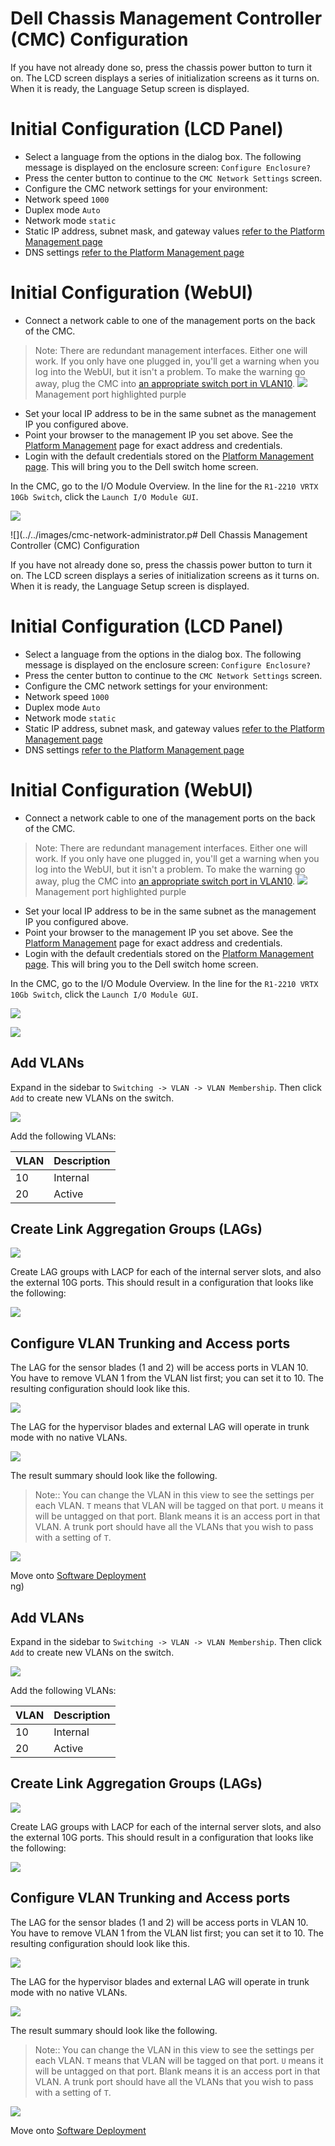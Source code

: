 # Dell Chassis Management Controller (CMC) Configuration

If you have not already done so, press the chassis power button to turn it on. The LCD screen displays a series of initialization screens as it turns on. When it is ready, the Language Setup screen is displayed.

# Initial Configuration (LCD Panel)
- Select a language from the options in the dialog box. The following message is displayed on the enclosure screen: `Configure Enclosure?`
- Press the center button to continue to the `CMC Network Settings` screen.
- Configure the CMC network settings for your environment:
- Network speed `1000`
- Duplex mode `Auto`
- Network mode `static`
- Static IP address, subnet mask, and gateway values [refer to the Platform Management page](../platform-management.md)
- DNS settings [refer to the Platform Management page](../platform-management.md)

# Initial Configuration (WebUI)
- Connect a network cable to one of the management ports on the back of the CMC.

> Note: There are redundant management interfaces. Either one will work. If you only have one plugged in, you'll get a warning when you log into the WebUI, but it isn't a problem. To make the warning go away, plug the CMC into [an appropriate switch port in VLAN10](../hardware-assembly.md).
![](../../images/cmc-management.png)
> Management port highlighted purple  

- Set your local IP address to be in the same subnet as the management IP you configured above.
- Point your browser to the management IP you set above. See the [Platform Management](../platform-management.md) page for exact address and credentials.
- Login with the default credentials stored on the [Platform Management page](../platform-management.md). This will bring you to the Dell switch home screen.

In the CMC, go to the I/O Module Overview. In the line for the `R1-2210 VRTX 10Gb Switch`, click the `Launch I/O Module GUI`.

![](../../images/cmc-gui-launch.png)

![](../../images/cmc-network-administrator.p# Dell Chassis Management Controller (CMC) Configuration

If you have not already done so, press the chassis power button to turn it on. The LCD screen displays a series of initialization screens as it turns on. When it is ready, the Language Setup screen is displayed.

# Initial Configuration (LCD Panel)
- Select a language from the options in the dialog box. The following message is displayed on the enclosure screen: `Configure Enclosure?`
- Press the center button to continue to the `CMC Network Settings` screen.
- Configure the CMC network settings for your environment:
- Network speed `1000`
- Duplex mode `Auto`
- Network mode `static`
- Static IP address, subnet mask, and gateway values [refer to the Platform Management page](../platform-management.md)
- DNS settings [refer to the Platform Management page](../platform-management.md)

# Initial Configuration (WebUI)
- Connect a network cable to one of the management ports on the back of the CMC.

> Note: There are redundant management interfaces. Either one will work. If you only have one plugged in, you'll get a warning when you log into the WebUI, but it isn't a problem. To make the warning go away, plug the CMC into [an appropriate switch port in VLAN10](../hardware-assembly.md).
![](../../images/cmc-management.png)
> Management port highlighted purple  

- Set your local IP address to be in the same subnet as the management IP you configured above.
- Point your browser to the management IP you set above. See the [Platform Management](../platform-management.md) page for exact address and credentials.
- Login with the default credentials stored on the [Platform Management page](../platform-management.md). This will bring you to the Dell switch home screen.

In the CMC, go to the I/O Module Overview. In the line for the `R1-2210 VRTX 10Gb Switch`, click the `Launch I/O Module GUI`.

![](../../images/cmc-gui-launch.png)

![](../../images/cmc-network-administrator.png)

## Add VLANs

Expand in the sidebar to `Switching -> VLAN -> VLAN Membership`. Then click `Add` to create new VLANs on the switch.

![](../../images/cmc-vlan-membership.png)

Add the following VLANs:

| VLAN  | Description |
|-------|-------------|
| 10    | Internal    |
| 20    | Active      |

## Create Link Aggregation Groups (LAGs)

![](../../images/cmc-lag-membership.png)

Create LAG groups with LACP for each of the internal server slots, and also the external 10G ports. This should result in a configuration that looks like the following:

![](../../images/cmc-lag-configuration.png)

## Configure VLAN Trunking and Access ports

The LAG for the sensor blades (1 and 2) will be access ports in VLAN 10. You have to remove VLAN 1 from the VLAN list first; you can set it to 10. The resulting configuration should look like this.

![](../../images/cmc-access-port.png)

The LAG for the hypervisor blades and external LAG will operate in trunk mode with no native VLANs.

![](../../images/cmc-trunk-settings.png)

The result summary should look like the following.

> Note:: You can change the VLAN in this view to see the settings per each VLAN. `T` means that VLAN will be tagged on that port. `U` means it will be untagged on that port. Blank means it is an access port in that VLAN. A trunk port should have all the VLANs that you wish to pass with a setting of `T`.

![](../../images/cmc-final-vlan-membership.png)

Move onto [Software Deployment](../software_overview/software-deployment.md)  
ng)

## Add VLANs

Expand in the sidebar to `Switching -> VLAN -> VLAN Membership`. Then click `Add` to create new VLANs on the switch.

![](../../images/cmc-vlan-membership.png)

Add the following VLANs:

| VLAN  | Description |
|-------|-------------|
| 10    | Internal    |
| 20    | Active      |

## Create Link Aggregation Groups (LAGs)

![](../../images/cmc-lag-membership.png)

Create LAG groups with LACP for each of the internal server slots, and also the external 10G ports. This should result in a configuration that looks like the following:

![](../../images/cmc-lag-configuration.png)

## Configure VLAN Trunking and Access ports

The LAG for the sensor blades (1 and 2) will be access ports in VLAN 10. You have to remove VLAN 1 from the VLAN list first; you can set it to 10. The resulting configuration should look like this.

![](../../images/cmc-access-port.png)

The LAG for the hypervisor blades and external LAG will operate in trunk mode with no native VLANs.

![](../../images/cmc-trunk-settings.png)

The result summary should look like the following.

> Note:: You can change the VLAN in this view to see the settings per each VLAN. `T` means that VLAN will be tagged on that port. `U` means it will be untagged on that port. Blank means it is an access port in that VLAN. A trunk port should have all the VLANs that you wish to pass with a setting of `T`.

![](../../images/cmc-final-vlan-membership.png)

Move onto [Software Deployment](../software_overview/software-deployment.md)  
